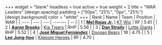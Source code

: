 +++
widget = "blank"
headless = true
active = true
weight = 2
title = "WAR Leaders"
[design.spacing]
padding = ["50px", "25%", "0px", "25%"]
[design.background]
color = "white"
+++
| Rank | Name | Team | Position | WAR |
| :---: | --- | --- | ------- | -- |
| 1 | [**Mel Rojas Jr.**](/players/11380) | [KT Wiz](/teams/KTWiz) | RF | 5.61 |
| 2 | [**Aaron Brooks**](/players/13760) | [Kia Tigers](/teams/KiaTigers) | RHP | 5.56 |
| 3 | [**Dan Straily**](/players/13648) | [Lotte Giants](/teams/LotteGiants) | RHP | 5.52 |
| 4 | [**José Miguel Fernández**](/players/12514) | [Doosan Bears](/teams/DoosanBears) | 1B | 4.75 |
| 5 | [**Lee Jung-hoo**](/players/10673) | [Kiwoom Heroes](/teams/KiwoomHeroes) | RF | 4.70 |

